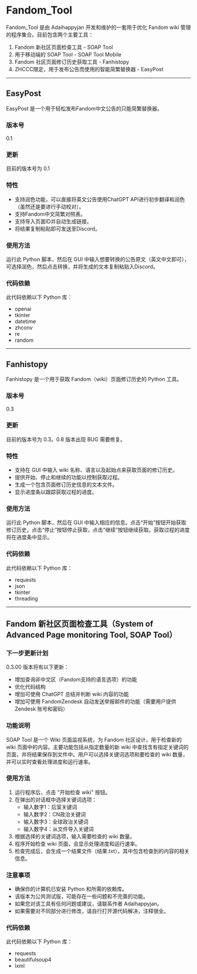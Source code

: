 # Fandom_Tool

Fandom_Tool 是由 Adaihappyjan 开发和维护的一套用于优化 Fandom wiki 管理的程序集合。目前包含两个主要工具：

1. Fandom 新社区页面检查工具 - SOAP Tool
2. 用于移动端的 SOAP Tool - SOAP Tool Mobile
3. Fandom 社区页面修订历史获取工具 - Fanhistopy
4. ZHCCC限定，用于发布公告而使用的智能简繁替换器 - EasyPost

---

## EasyPost

EasyPost 是一个用于轻松发布Fandom中文公告的只能简繁替换器。

### 版本号
0.1

### 更新
目前的版本号为 0.1

### 特性
- 支持润色功能，可以直接将英文公告使用ChatGPT API进行初步翻译和润色（虽然还是要进行手动校对）。
- 支持Fandom中文简繁对照表。
- 支持导入页面ID并自动生成链接。
- 将结果复制粘贴即可发送至Discord。

### 使用方法
运行此 Python 脚本，然后在 GUI 中输入想要转换的公告原文（英文中文即可），可选择润色，然后点击转换，并将生成的文本复制粘贴入Discord。

### 代码依赖
此代码依赖以下 Python 库：
- openai
- tkinter
- datetime
- zhconv
- re
- random

---

## Fanhistopy

Fanhistopy 是一个用于获取 Fandom（wiki）页面修订历史的 Python 工具。

### 版本号
0.3

### 更新
目前的版本号为 0.3。0.8 版本出现 BUG 需要修复。

### 特性
- 支持在 GUI 中输入 wiki 名称、语言以及起始点来获取页面的修订历史。
- 提供开始、停止和继续的功能以控制获取过程。
- 生成一个包含页面修订历史信息的文本文件。
- 显示进度条以跟踪获取过程的进度。

### 使用方法
运行此 Python 脚本，然后在 GUI 中输入相应的信息。点击“开始”按钮开始获取修订历史，点击“停止”按钮停止获取，点击“继续”按钮继续获取。获取过程的进度将在进度条中显示。

### 代码依赖
此代码依赖以下 Python 库：
- requests
- json
- tkinter
- threading

---

## Fandom 新社区页面检查工具（System of Advanced Page monitoring Tool, SOAP Tool）

### 下一步更新计划
0.3.00 版本将有以下更新：
- 增加查询非中文区（Fandom支持的语言选项）的功能
- 优化代码结构
- 增加可使用 ChatGPT 总结并判断 wiki 内容的功能
- 增加可使用 FandomZendesk 自动发送举报邮件的功能（需要用户提供 Zendesk 账号和密码）

### 功能说明
SOAP Tool 是一个 Wiki 页面监视系统，为 Fandom 社区设计，用于检查新的 wiki 页面中的内容。主要功能包括从指定数量的新 wiki 中查找含有指定关键词的页面，并将结果保存到文件中。用户可以选择关键词选项和要检查的 wiki 数量，并可以实时查看处理进度和运行速率。

### 使用方法
1. 运行程序后，点击 "开始检查 wiki" 按钮。
2. 在弹出的对话框中选择关键词选项：
   - 输入数字1：后室关键词
   - 输入数字2：CN政治关键词
   - 输入数字3：全球政治关键词
   - 输入数字4：从文件导入关键词
3. 根据选择的关键词选项，输入需要检查的 wiki 数量。
4. 程序开始检查 wiki 页面，会显示处理进度和运行速率。
5. 检查完成后，会生成一个结果文件（结果.txt），其中包含检查到的内容的相关信息。

### 注意事项
- 确保你的计算机已安装 Python 和所需的依赖库。
- 该版本为公共测试版，可能存在一些问题和不完善的功能。
- 如果您对该工具有任何问题或建议，请联系作者 Adaihappyjan。
- 如果需要对不同部分进行修改，请自行打开源代码解决，注释很全。

### 代码依赖
此代码依赖以下 Python 库：
- requests
- beautifulsoup4
- lxml
